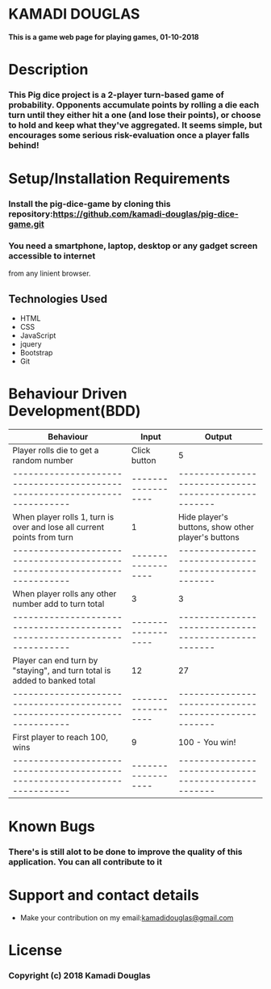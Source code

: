 # KAMADI DOUGLAS
#### This is a game web page for playing games, 01-10-2018
# Description
### This Pig dice project is a 2-player turn-based game of probability. Opponents accumulate points by rolling a die each turn until they either hit a one (and lose their points), or choose to hold and keep what they've aggregated. It seems simple, but encourages some serious risk-evaluation once a player falls behind!
# Setup/Installation Requirements
### Install the pig-dice-game by cloning this repository:https://github.com/kamadi-douglas/pig-dice-game.git
### You need a smartphone, laptop, desktop or any gadget screen accessible to internet
 from any linient browser.
## Technologies Used
* HTML
* CSS
* JavaScript
* jquery
* Bootstrap
* Git
# Behaviour Driven Development(BDD)
  Behaviour                                                               |	    Input	       |         Output
------------------------------------------------------------------------- |------------------|----------------------------------------------------
Player rolls die to get a random number                                   |	Click button     |     5
--------------------------------------------------------------------------|------------------|----------------------------------------------------
When player rolls 1, turn is over and lose all current points from turn   |   1	             | Hide player's buttons, show other player's buttons
--------------------------------------------------------------------------|------------------|----------------------------------------------------
When player rolls any other number add to turn total                      |	3                |	3
--------------------------------------------------------------------------|------------------|----------------------------------------------------
Player can end turn by "staying", and turn total is added to banked total |	12               |	27
--------------------------------------------------------------------------|------------------|----------------------------------------------------
First player to reach 100, wins                                           |	9	               | 100 - You win!
--------------------------------------------------------------------------|------------------|----------------------------------------------------

# Known Bugs
### There's is still alot to be done to improve the quality of this application. You can all contribute to it
# Support and contact details
* Make your contribution on my email:kamadidouglas@gmail.com
# License
### Copyright (c) 2018 Kamadi Douglas
